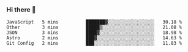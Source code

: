 ### Hi there 👋

<!--START_SECTION:waka-->
```text
JavaScript   5 mins          ███████▓░░░░░░░░░░░░░░░░░   30.18 % 
Other        3 mins          █████▒░░░░░░░░░░░░░░░░░░░   21.08 % 
JSON         3 mins          ████▓░░░░░░░░░░░░░░░░░░░░   18.98 % 
Astro        2 mins          ███▓░░░░░░░░░░░░░░░░░░░░░   14.63 % 
Git Config   2 mins          ███░░░░░░░░░░░░░░░░░░░░░░   11.83 % 
```
<!--END_SECTION:waka-->

<!--
**edapm/edapm** is a ✨ _special_ ✨ repository because its `README.md` (this file) appears on your GitHub profile.

Here are some ideas to get you started:

- 🔭 I’m currently working on ...
- 🌱 I’m currently learning ...
- 👯 I’m looking to collaborate on ...
- 🤔 I’m looking for help with ...
- 💬 Ask me about ...
- 📫 How to reach me: ...
- 😄 Pronouns: ...
- ⚡ Fun fact: ...
-->
